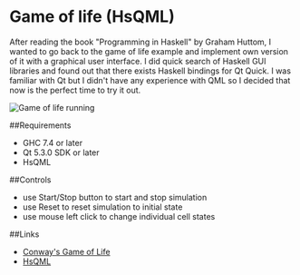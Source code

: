 Game of life (HsQML)
====================================

After reading the book "Programming in Haskell" by Graham Huttom, I wanted to  go back to the game of life example and implement own version of it with a graphical user interface. I did quick search of Haskell GUI libraries and found out that there exists Haskell bindings for Qt Quick. I was familiar with Qt but I didn't have any experience with QML so I decided that now is the perfect time to try it out.

![Game of life running](http://tommiseppanen.github.io/screenshots/screenshot2.png)

##Requirements
- GHC 7.4 or later
- Qt 5.3.0 SDK or later
- HsQML

##Controls
- use Start/Stop button to start and stop simulation
- use Reset to reset simulation to initial state
- use mouse left click to change individual cell states

##Links
- [Conway's Game of Life](http://en.wikipedia.org/wiki/Conway%27s_Game_of_Life)
- [HsQML](http://www.gekkou.co.uk/software/hsqml/)
